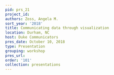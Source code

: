 ```yaml
---
pid: prs_21
project_id: 
authors: Zoss, Angela M.
sort_year: '2018'
title: Communicating data through visualization
location: Durham, NC
host: Duke Communicators
pres_date: October 10, 2018
type: Presentation
grouping: workshop
pres_url: 
order: '101'
collection: presentations
---
```

